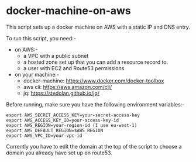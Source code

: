 # docker-machine-on-aws

This script sets up a docker machine on AWS with a static IP and DNS entry.

To run this script, you need:-

- on AWS:-
  - a VPC with a public subnet
  - a hosted zone set up that you can add a resource record to.
  - a user with EC2 and Route53 permissions
- on your machine:-
  - docker-machine: https://www.docker.com/docker-toolbox
  - aws cli: https://aws.amazon.com/cli/
  - jq: https://stedolan.github.io/jq/

Before running, make sure you have the following environment variables:-

```
export AWS_SECRET_ACCESS_KEY=your-secret-access-key
export AWS_ACCESS_KEY_ID=your-access-key-id
export AWS_REGION=your-region-id (I use eu-west-1) 
export AWS_DEFAULT_REGION=$AWS_REGION
export AWS_VPC_ID=your-vpc-id
```

Currently you have to edit the domain at the top of the script to choose a domain you already have set up on route53.